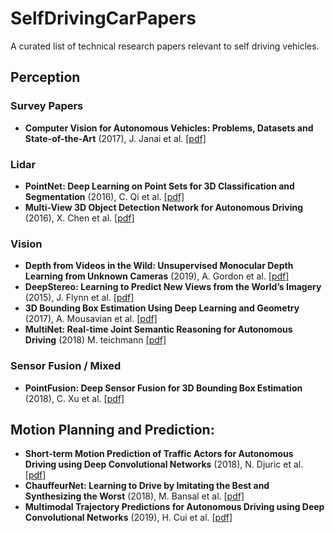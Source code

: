 # SelfDrivingCarPapers
A curated list of technical research papers relevant to self driving vehicles. 

## Perception

### Survey Papers
* **Computer Vision for Autonomous Vehicles: Problems, Datasets and State-of-the-Art** (2017), J. Janai et al. [[pdf]](https://arxiv.org/abs/1704.05519)

### Lidar
* **PointNet: Deep Learning on Point Sets for 3D Classification and Segmentation** (2016), C. Qi et al. [[pdf]](https://arxiv.org/abs/1612.00593)
* **Multi-View 3D Object Detection Network for Autonomous Driving** (2016), X. Chen et al. [[pdf]](https://arxiv.org/abs/1611.07759)

### Vision
* **Depth from Videos in the Wild:
Unsupervised Monocular Depth Learning from Unknown Cameras** (2019), A. Gordon et al. [[pdf]](https://arxiv.org/pdf/1904.04998.pdf)
* **DeepStereo: Learning to Predict New Views from the World’s Imagery** (2015), J. Flynn et al. [[pdf]](https://arxiv.org/pdf/1506.06825)
* **3D Bounding Box Estimation Using Deep Learning and Geometry** (2017), A. Mousavian et al. [[pdf]](https://arxiv.org/pdf/1612.00496.pdf)
* **MultiNet: Real-time Joint Semantic Reasoning for Autonomous Driving** (2018) M. teichmann [[pdf]](https://ieeexplore.ieee.org/stamp/stamp.jsp?tp=&arnumber=8500504)

### Sensor Fusion / Mixed
* **PointFusion: Deep Sensor Fusion for 3D Bounding Box Estimation** (2018), C. Xu et al. [[pdf]](https://arxiv.org/pdf/1711.10871)

## Motion Planning and Prediction:
* **Short-term Motion Prediction of Traffic Actors for
Autonomous Driving using Deep Convolutional Networks** (2018), N. Djuric et al. [[pdf]](https://arxiv.org/pdf/1808.05819)
* **ChauffeurNet: Learning to Drive
by Imitating the Best and Synthesizing the Worst** (2018), M. Bansal et al. [[pdf]](https://arxiv.org/pdf/1812.03079)
* **Multimodal Trajectory Predictions for Autonomous
Driving using Deep Convolutional Networks** (2019), H. Cui et al. [[pdf]](https://arxiv.org/pdf/1809.10732)
